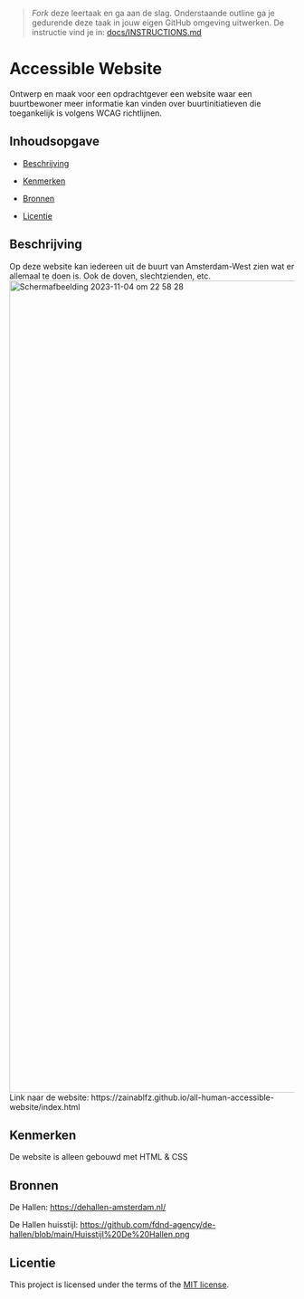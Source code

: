 > _Fork_ deze leertaak en ga aan de slag. Onderstaande outline ga je gedurende deze taak in jouw eigen GitHub omgeving uitwerken. De instructie vind je in: [docs/INSTRUCTIONS.md](https://github.com/fdnd-task/all-human-accessible-website/blob/main/docs/INSTRUCTIONS.md)

# Accessible Website

Ontwerp en maak voor een opdrachtgever een website waar een buurtbewoner meer informatie kan vinden over buurtinitiatieven die toegankelijk is volgens WCAG richtlijnen.

## Inhoudsopgave

  * [Beschrijving](#beschrijving)

  * [Kenmerken](#kenmerken)
  * [Bronnen](#bronnen)
  * [Licentie](#licentie)

## Beschrijving
<!-- In de Beschrijving staat hoe je project er uit ziet, hoe het werkt en wat je er mee kan. --> Op deze website kan iedereen uit de buurt van Amsterdam-West zien wat er allemaal te doen is. Ook de doven, slechtzienden, etc. 

<!-- Voeg een mooie poster visual toe 📸 --> <img width="1436" alt="Scherm­afbeelding 2023-11-04 om 22 58 28" src="https://github.com/zainablfz/all-human-accessible-website/assets/144009548/dcc8471a-e19c-40a3-81c2-aabed305a0c3">

<!-- Voeg een link toe naar Github Pages 🌐--> Link naar de website: https://zainablfz.github.io/all-human-accessible-website/index.html

## Kenmerken
<!-- Bij Kenmerken staat welke technieken zijn gebruikt en hoe. Wat is de HTML structuur? Wat zijn de belangrijkste dingen in CSS? Wat is er met Javascript gedaan en hoe? Misschien heb je een framwork of library gebruikt? --> De website is alleen gebouwd met HTML & CSS



## Bronnen

De Hallen: https://dehallen-amsterdam.nl/

De Hallen huisstijl: https://github.com/fdnd-agency/de-hallen/blob/main/Huisstijl%20De%20Hallen.png

## Licentie


This project is licensed under the terms of the [MIT license](./LICENSE).
